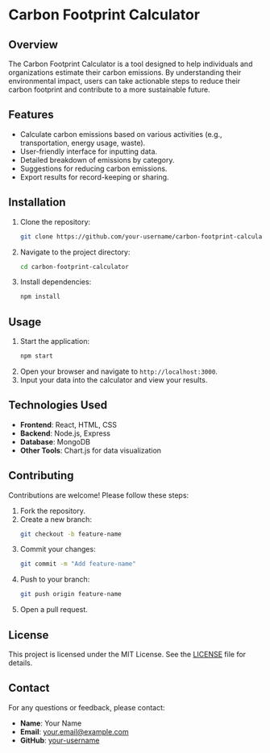 # Carbon Footprint Calculator

## Overview

The Carbon Footprint Calculator is a tool designed to help individuals and organizations estimate their carbon emissions. By understanding their environmental impact, users can take actionable steps to reduce their carbon footprint and contribute to a more sustainable future.

## Features

- Calculate carbon emissions based on various activities (e.g., transportation, energy usage, waste).
- User-friendly interface for inputting data.
- Detailed breakdown of emissions by category.
- Suggestions for reducing carbon emissions.
- Export results for record-keeping or sharing.

## Installation

1. Clone the repository:
   ```bash
   git clone https://github.com/your-username/carbon-footprint-calculator.git
   ```
2. Navigate to the project directory:
   ```bash
   cd carbon-footprint-calculator
   ```
3. Install dependencies:
   ```bash
   npm install
   ```

## Usage

1. Start the application:
   ```bash
   npm start
   ```
2. Open your browser and navigate to `http://localhost:3000`.
3. Input your data into the calculator and view your results.

## Technologies Used

- **Frontend**: React, HTML, CSS
- **Backend**: Node.js, Express
- **Database**: MongoDB
- **Other Tools**: Chart.js for data visualization

## Contributing

Contributions are welcome! Please follow these steps:

1. Fork the repository.
2. Create a new branch:
   ```bash
   git checkout -b feature-name
   ```
3. Commit your changes:
   ```bash
   git commit -m "Add feature-name"
   ```
4. Push to your branch:
   ```bash
   git push origin feature-name
   ```
5. Open a pull request.

## License

This project is licensed under the MIT License. See the [LICENSE](LICENSE) file for details.

## Contact

For any questions or feedback, please contact:

- **Name**: Your Name
- **Email**: your.email@example.com
- **GitHub**: [your-username](https://github.com/your-username)
